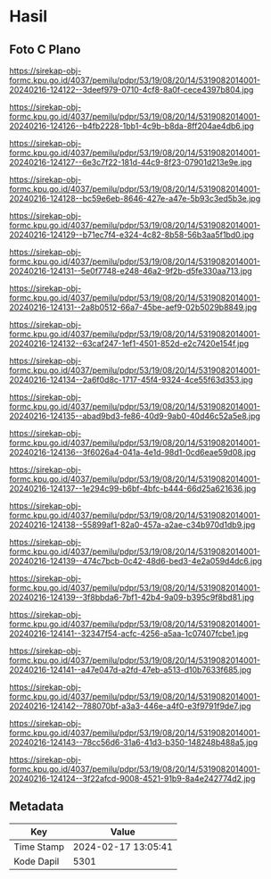 # Hasil

## Foto C Plano

https://sirekap-obj-formc.kpu.go.id/4037/pemilu/pdpr/53/19/08/20/14/5319082014001-20240216-124122--3deef979-0710-4cf8-8a0f-cece4397b804.jpg

https://sirekap-obj-formc.kpu.go.id/4037/pemilu/pdpr/53/19/08/20/14/5319082014001-20240216-124126--b4fb2228-1bb1-4c9b-b8da-8ff204ae4db6.jpg

https://sirekap-obj-formc.kpu.go.id/4037/pemilu/pdpr/53/19/08/20/14/5319082014001-20240216-124127--6e3c7f22-181d-44c9-8f23-07901d213e9e.jpg

https://sirekap-obj-formc.kpu.go.id/4037/pemilu/pdpr/53/19/08/20/14/5319082014001-20240216-124128--bc59e6eb-8646-427e-a47e-5b93c3ed5b3e.jpg

https://sirekap-obj-formc.kpu.go.id/4037/pemilu/pdpr/53/19/08/20/14/5319082014001-20240216-124129--b71ec7f4-e324-4c82-8b58-56b3aa5f1bd0.jpg

https://sirekap-obj-formc.kpu.go.id/4037/pemilu/pdpr/53/19/08/20/14/5319082014001-20240216-124131--5e0f7748-e248-46a2-9f2b-d5fe330aa713.jpg

https://sirekap-obj-formc.kpu.go.id/4037/pemilu/pdpr/53/19/08/20/14/5319082014001-20240216-124131--2a8b0512-66a7-45be-aef9-02b5029b8849.jpg

https://sirekap-obj-formc.kpu.go.id/4037/pemilu/pdpr/53/19/08/20/14/5319082014001-20240216-124132--63caf247-1ef1-4501-852d-e2c7420e154f.jpg

https://sirekap-obj-formc.kpu.go.id/4037/pemilu/pdpr/53/19/08/20/14/5319082014001-20240216-124134--2a6f0d8c-1717-45f4-9324-4ce55f63d353.jpg

https://sirekap-obj-formc.kpu.go.id/4037/pemilu/pdpr/53/19/08/20/14/5319082014001-20240216-124135--abad9bd3-fe86-40d9-9ab0-40d46c52a5e8.jpg

https://sirekap-obj-formc.kpu.go.id/4037/pemilu/pdpr/53/19/08/20/14/5319082014001-20240216-124136--3f6026a4-041a-4e1d-98d1-0cd6eae59d08.jpg

https://sirekap-obj-formc.kpu.go.id/4037/pemilu/pdpr/53/19/08/20/14/5319082014001-20240216-124137--1e294c99-b6bf-4bfc-b444-66d25a621636.jpg

https://sirekap-obj-formc.kpu.go.id/4037/pemilu/pdpr/53/19/08/20/14/5319082014001-20240216-124138--55899af1-82a0-457a-a2ae-c34b970d1db9.jpg

https://sirekap-obj-formc.kpu.go.id/4037/pemilu/pdpr/53/19/08/20/14/5319082014001-20240216-124139--474c7bcb-0c42-48d6-bed3-4e2a059d4dc6.jpg

https://sirekap-obj-formc.kpu.go.id/4037/pemilu/pdpr/53/19/08/20/14/5319082014001-20240216-124139--3f8bbda6-7bf1-42b4-9a09-b395c9f8bd81.jpg

https://sirekap-obj-formc.kpu.go.id/4037/pemilu/pdpr/53/19/08/20/14/5319082014001-20240216-124141--32347f54-acfc-4256-a5aa-1c07407fcbe1.jpg

https://sirekap-obj-formc.kpu.go.id/4037/pemilu/pdpr/53/19/08/20/14/5319082014001-20240216-124141--a47e047d-a2fd-47eb-a513-d10b7633f685.jpg

https://sirekap-obj-formc.kpu.go.id/4037/pemilu/pdpr/53/19/08/20/14/5319082014001-20240216-124142--788070bf-a3a3-446e-a4f0-e3f9791f9de7.jpg

https://sirekap-obj-formc.kpu.go.id/4037/pemilu/pdpr/53/19/08/20/14/5319082014001-20240216-124143--78cc56d6-31a6-41d3-b350-148248b488a5.jpg

https://sirekap-obj-formc.kpu.go.id/4037/pemilu/pdpr/53/19/08/20/14/5319082014001-20240216-124124--3f22afcd-9008-4521-91b9-8a4e242774d2.jpg


## Metadata

| Key        | Value               |
| ---------- | ------------------- |
| Time Stamp | 2024-02-17 13:05:41 |
| Kode Dapil | 5301                |



